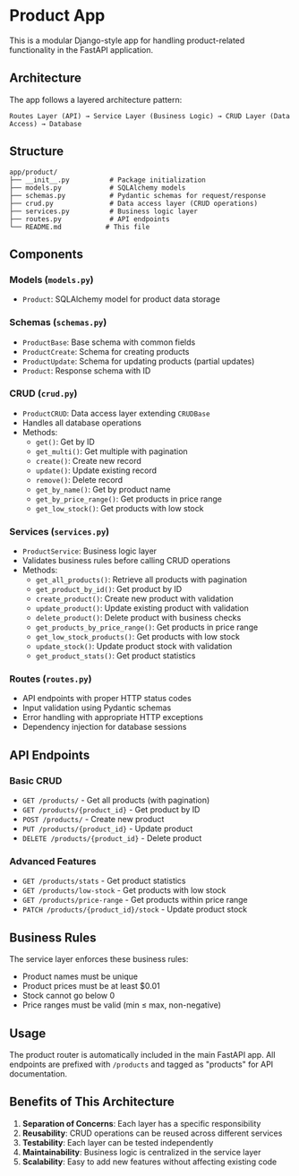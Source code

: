 # Product App

This is a modular Django-style app for handling product-related functionality in the FastAPI application.

## Architecture

The app follows a layered architecture pattern:

```
Routes Layer (API) → Service Layer (Business Logic) → CRUD Layer (Data Access) → Database
```

## Structure

```
app/product/
├── __init__.py          # Package initialization
├── models.py            # SQLAlchemy models
├── schemas.py           # Pydantic schemas for request/response
├── crud.py              # Data access layer (CRUD operations)
├── services.py          # Business logic layer
├── routes.py            # API endpoints
└── README.md           # This file
```

## Components

### Models (`models.py`)
- `Product`: SQLAlchemy model for product data storage

### Schemas (`schemas.py`)
- `ProductBase`: Base schema with common fields
- `ProductCreate`: Schema for creating products
- `ProductUpdate`: Schema for updating products (partial updates)
- `Product`: Response schema with ID

### CRUD (`crud.py`)
- `ProductCRUD`: Data access layer extending `CRUDBase`
- Handles all database operations
- Methods:
  - `get()`: Get by ID
  - `get_multi()`: Get multiple with pagination
  - `create()`: Create new record
  - `update()`: Update existing record
  - `remove()`: Delete record
  - `get_by_name()`: Get by product name
  - `get_by_price_range()`: Get products in price range
  - `get_low_stock()`: Get products with low stock

### Services (`services.py`)
- `ProductService`: Business logic layer
- Validates business rules before calling CRUD operations
- Methods:
  - `get_all_products()`: Retrieve all products with pagination
  - `get_product_by_id()`: Get product by ID
  - `create_product()`: Create new product with validation
  - `update_product()`: Update existing product with validation
  - `delete_product()`: Delete product with business checks
  - `get_products_by_price_range()`: Get products in price range
  - `get_low_stock_products()`: Get products with low stock
  - `update_stock()`: Update product stock with validation
  - `get_product_stats()`: Get product statistics

### Routes (`routes.py`)
- API endpoints with proper HTTP status codes
- Input validation using Pydantic schemas
- Error handling with appropriate HTTP exceptions
- Dependency injection for database sessions

## API Endpoints

### Basic CRUD
- `GET /products/` - Get all products (with pagination)
- `GET /products/{product_id}` - Get product by ID
- `POST /products/` - Create new product
- `PUT /products/{product_id}` - Update product
- `DELETE /products/{product_id}` - Delete product

### Advanced Features
- `GET /products/stats` - Get product statistics
- `GET /products/low-stock` - Get products with low stock
- `GET /products/price-range` - Get products within price range
- `PATCH /products/{product_id}/stock` - Update product stock

## Business Rules

The service layer enforces these business rules:
- Product names must be unique
- Product prices must be at least $0.01
- Stock cannot go below 0
- Price ranges must be valid (min ≤ max, non-negative)

## Usage

The product router is automatically included in the main FastAPI app. All endpoints are prefixed with `/products` and tagged as "products" for API documentation.

## Benefits of This Architecture

1. **Separation of Concerns**: Each layer has a specific responsibility
2. **Reusability**: CRUD operations can be reused across different services
3. **Testability**: Each layer can be tested independently
4. **Maintainability**: Business logic is centralized in the service layer
5. **Scalability**: Easy to add new features without affecting existing code